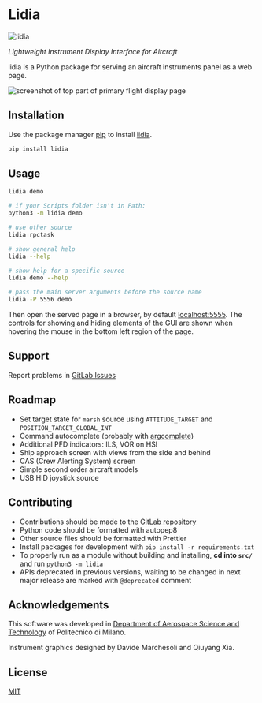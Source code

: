 # Lidia

![lidia](https://img.shields.io/pypi/v/lidia)

_Lightweight Instrument Display Interface for Aircraft_

lidia is a Python package for serving an aircraft instruments panel as a web page.

![screenshot of top part of primary flight display page](https://gitlab.com/Maarrk/lidia/-/raw/main/readme-pfd.png)

## Installation

Use the package manager [pip](https://pip.pypa.io/en/stable/) to install [lidia](https://pypi.org/project/lidia/).

```bash
pip install lidia
```

## Usage

```bash
lidia demo

# if your Scripts folder isn't in Path:
python3 -m lidia demo

# use other source
lidia rpctask

# show general help
lidia --help

# show help for a specific source
lidia demo --help

# pass the main server arguments before the source name
lidia -P 5556 demo
```

Then open the served page in a browser, by default [localhost:5555](http://localhost:5555).
The controls for showing and hiding elements of the GUI are shown when hovering the mouse in the bottom left region of the page.

## Support

Report problems in [GitLab Issues](https://gitlab.com/Maarrk/lidia/-/issues)

## Roadmap

- Set target state for `marsh` source using `ATTITUDE_TARGET` and `POSITION_TARGET_GLOBAL_INT`
- Command autocomplete (probably with [argcomplete](https://pypi.org/project/argcomplete/))
- Additional PFD indicators: ILS, VOR on HSI
- Ship approach screen with views from the side and behind
- CAS (Crew Alerting System) screen
- Simple second order aircraft models
- USB HID joystick source

## Contributing

- Contributions should be made to the [GitLab repository](https://gitlab.com/Maarrk/lidia)
- Python code should be formatted with autopep8
- Other source files should be formatted with Prettier
- Install packages for development with `pip install -r requirements.txt`
- To properly run as a module without building and installing, **cd into `src/`** and run `python3 -m lidia`
- APIs deprecated in previous versions, waiting to be changed in next major release are marked with `@deprecated` comment

## Acknowledgements

This software was developed in [Department of Aerospace Science and Technology](https://www.aero.polimi.it/) of Politecnico di Milano.

Instrument graphics designed by Davide Marchesoli and Qiuyang Xia.

## License

[MIT](https://choosealicense.com/licenses/mit/)
